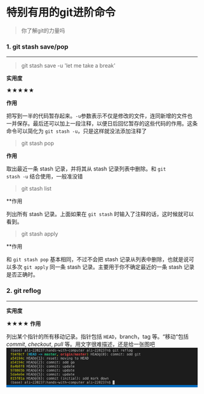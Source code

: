 # 特别有用的git进阶命令

> 你了解git的力量吗



### 1. git stash save/pop

------

> git stash save -u 'let me take a break'

**实用度**

★★★★★

**作用**

把写到一半的代码暂存起来。<code>-u</code>参数表示不仅是修改的文件，连同新增的文件也一并保存。最后还可以加上一段注释，以便日后回忆暂存的这些代码的作用。这条命令可以简化为 <code>git stash -u</code>，只是这样就没法添加注释了

> git stash pop

**作用**

取出最近一条 stash 记录，并将其从 stash 记录列表中删除。和 <code>git stash -u</code> 结合使用，一般准没错

> git stash list

**作用

列出所有 stash 记录。上面如果在 <code>git stash</code> 时输入了注释的话，这时候就可以看到。

> git stash apply

**作用

和 <code>git stash pop</code> 基本相同，不过不会把 stash 记录从列表中删除，也就是说可以多次 <code>git apply</code> 同一条 stash 记录。主要用于你不确定最近的一条 stash 记录是否正确时。


### 2. git reflog

------
**实用度**

★★★★
**作用**

列出某个指针的所有移动记录。指针包括 <code>HEAD</code>，branch，tag 等。“移动“包括 <em>commit</em>, <em>checkout</em>, <em>pull</em> 等。用文字很难描述，还是给一张图吧
![alt text](../img/git-reflog.png)